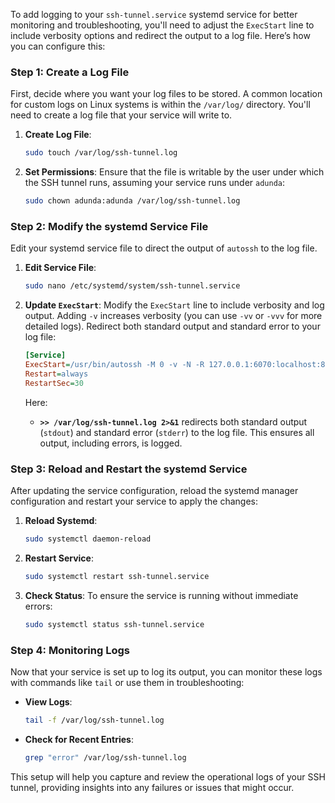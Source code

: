 To add logging to your `ssh-tunnel.service` systemd service for better monitoring and troubleshooting, you'll need to adjust the `ExecStart` line to include verbosity options and redirect the output to a log file. Here’s how you can configure this:

### Step 1: Create a Log File

First, decide where you want your log files to be stored. A common location for custom logs on Linux systems is within the `/var/log/` directory. You'll need to create a log file that your service will write to.

1. **Create Log File**:

   ```bash
   sudo touch /var/log/ssh-tunnel.log
   ```

2. **Set Permissions**:
   Ensure that the file is writable by the user under which the SSH tunnel runs, assuming your service runs under `adunda`:
   ```bash
   sudo chown adunda:adunda /var/log/ssh-tunnel.log
   ```

### Step 2: Modify the systemd Service File

Edit your systemd service file to direct the output of `autossh` to the log file.

1. **Edit Service File**:

   ```bash
   sudo nano /etc/systemd/system/ssh-tunnel.service
   ```

2. **Update `ExecStart`**:
   Modify the `ExecStart` line to include verbosity and log output. Adding `-v` increases verbosity (you can use `-vv` or `-vvv` for more detailed logs). Redirect both standard output and standard error to your log file:

   ```ini
   [Service]
   ExecStart=/usr/bin/autossh -M 0 -v -N -R 127.0.0.1:6070:localhost:80 -o "ServerAliveInterval=30" -o "ServerAliveCountMax=100" -o "ExitOnForwardFailure=yes" -i /home/adunda/.ssh/id_do tt@178.128.195.181 >> /var/log/ssh-tunnel.log 2>&1
   Restart=always
   RestartSec=30
   ```

   Here:

   - **`>> /var/log/ssh-tunnel.log 2>&1`** redirects both standard output (`stdout`) and standard error (`stderr`) to the log file. This ensures all output, including errors, is logged.

### Step 3: Reload and Restart the systemd Service

After updating the service configuration, reload the systemd manager configuration and restart your service to apply the changes:

1. **Reload Systemd**:

   ```bash
   sudo systemctl daemon-reload
   ```

2. **Restart Service**:

   ```bash
   sudo systemctl restart ssh-tunnel.service
   ```

3. **Check Status**:
   To ensure the service is running without immediate errors:
   ```bash
   sudo systemctl status ssh-tunnel.service
   ```

### Step 4: Monitoring Logs

Now that your service is set up to log its output, you can monitor these logs with commands like `tail` or use them in troubleshooting:

- **View Logs**:

  ```bash
  tail -f /var/log/ssh-tunnel.log
  ```

- **Check for Recent Entries**:
  ```bash
  grep "error" /var/log/ssh-tunnel.log
  ```

This setup will help you capture and review the operational logs of your SSH tunnel, providing insights into any failures or issues that might occur.
